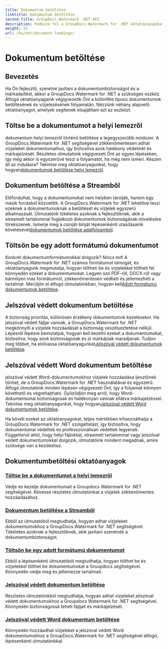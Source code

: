 ```yaml
---
title: Dokumentum betöltése
linktitle: Dokumentum betöltése
second_title: GroupDocs.Watermark .NET API
description: Fedezze fel a GroupDocs.Watermark for .NET oktatóanyagokat a dokumentumok betöltéséhez és vízjellel való ellátásához, lépésről lépésre szóló útmutatókkal biztosítva a dokumentumok biztonságát és a márkaépítést.
weight: 22
url: /hu/net/document-loadings/
---
```


# Dokumentum betöltése

## Bevezetés
Ha Ön fejlesztő, szeretné javítani a dokumentumbiztonságot és a márkaépítést, akkor a GroupDocs.Watermark for .NET a szükséges eszköz. Átfogó oktatóanyagaink végigvezetik Önt a különféle típusú dokumentumok betöltésének és vízjelezésének folyamatán. Nézzünk néhány alapvető oktatóanyagot, amelyek segítenek elsajátítani ezt az eszközt.

## Töltse be a dokumentumot a helyi lemezről
 dokumentum helyi lemezről történő betöltése a legegyszerűbb módszer. A GroupDocs.Watermark for .NET segítségével zökkenőmentesen adhat vízjeleket dokumentumaihoz, így biztosítva azok hatékony védelmét és márkajelzését. Részletes útmutatónk végigvezeti Önt az egyes lépéseken, így még akkor is egyszerűvé teszi a folyamatot, ha még nem ismeri. Készen áll az indulásra? Tekintse meg oktatóanyagunkat, hogy hogyan[dokumentumok betöltése helyi lemezről](./load-document-from-local-disk/).

## Dokumentum betöltése a Streamből
 Előfordulhat, hogy a dokumentumokat nem helyben tárolják, hanem egy másik forrásból közvetítik. A GroupDocs.Watermark for .NET lehetővé teszi ezeknek a dokumentumoknak a betöltését és vízjelek egyszerű alkalmazását. Útmutatónk tökéletes azoknak a fejlesztőknek, akik a streamelt tartalommal foglalkozó dokumentumok biztonságának növelésére törekszenek. Ismerje meg a csínját-bínját lépésenkénti utasításaink követésével[dokumentumok betöltése adatfolyamból](./load-document-from-stream/).

## Töltsön be egy adott formátumú dokumentumot
Konkrét dokumentumformátumokkal dolgozik? Nincs mit! A GroupDocs.Watermark for .NET számos formátumot támogat, és oktatóanyagunk megmutatja, hogyan töltheti be és vízjelekkel töltheti fel könnyedén ezeket a dokumentumokat. Legyen szó PDF-ről, DOCX-ről vagy bármilyen más formátumról, zökkenőmentesen védheti és jellemezheti a tartalmat. Merüljön el átfogó útmutatónkban, hogyan kell[Adott formátumú dokumentumok betöltése](./load-specific-format-document/).

## Jelszóval védett dokumentum betöltése
 A biztonság prioritás, különösen érzékeny dokumentumok kezelésekor. Ha jelszóval védett fájljai vannak, a GroupDocs.Watermark for .NET megkönnyíti a vízjelek hozzáadását a biztonság veszélyeztetése nélkül. Lépésről lépésre bemutatjuk, hogyan kell kezelni ezeket a dokumentumokat, biztosítva, hogy azok biztonságosak és jó márkájúak maradjanak. Tudjon meg többet, ha elolvassa oktatóanyagunkat[Jelszóval védett dokumentumok betöltése](./load-password-protected-document/).

## Jelszóval védett Word dokumentum betöltése
 jelszóval védett Word-dokumentumokhoz vízjelek hozzáadása ijesztőnek tűnhet, de a GroupDocs.Watermark for .NET használatával ez egyszerű. Átfogó útmutatónk minden lépésen végigvezeti Önt, így a folyamat könnyen követhető és végrehajtható. Győződjön meg arról, hogy Word-dokumentumai biztonságosak és hatékonyan vannak ellátva márkajelzéssel. Tekintse meg oktatóanyagunkat, hogy hogyan[Jelszóval védett Word dokumentumok betöltése](./load-password-protected-word-document/).

Ha követi ezeket az oktatóanyagokat, teljes mértékben kihasználhatja a GroupDocs.Watermark for .NET szolgáltatást, így biztosítva, hogy dokumentumai védettek és professzionálisan védettek legyenek. Függetlenül attól, hogy helyi fájlokkal, streamelt tartalommal vagy jelszóval védett dokumentumokkal dolgozik, útmutatóink mindent megadnak, amire szüksége van a kezdéshez.
## Dokumentumbetöltési oktatóanyagok
### [Töltse be a dokumentumot a helyi lemezről](./load-document-from-local-disk/)
Védje és kezelje dokumentumait a Groupdocs Watermark for .NET segítségével. Kövesse részletes útmutatónkat a vízjelek zökkenőmentes hozzáadásához.
### [Dokumentum betöltése a Streamből](./load-document-from-stream/)
Ebből az útmutatóból megtudhatja, hogyan adhat vízjeleket dokumentumokhoz a GroupDocs.Watermark for .NET segítségével. Tökéletes azoknak a fejlesztőknek, akik javítani szeretnék a dokumentumbiztonságot.
### [Töltsön be egy adott formátumú dokumentumot](./load-specific-format-document/)
Ebből a lépésenkénti útmutatóból megtudhatja, hogyan tölthet be és vízjelekkel tölthet be dokumentumokat a Groupdocs segítségével. Könnyedén védje meg és jellemezze tartalmait.
### [Jelszóval védett dokumentum betöltése](./load-password-protected-document/)
Részletes útmutatónkból megtudhatja, hogyan adhat vízjeleket jelszóval védett dokumentumokhoz a Groupdocs Watermark for .NET segítségével. Könnyedén biztonságossá teheti fájljait és márkajelzését.
### [Jelszóval védett Word dokumentum betöltése](./load-password-protected-word-document/)
Könnyedén hozzáadhat vízjeleket a jelszóval védett Word dokumentumokhoz a GroupDocs.Watermark for .NET segítségével átfogó, lépésenkénti útmutatónkkal.